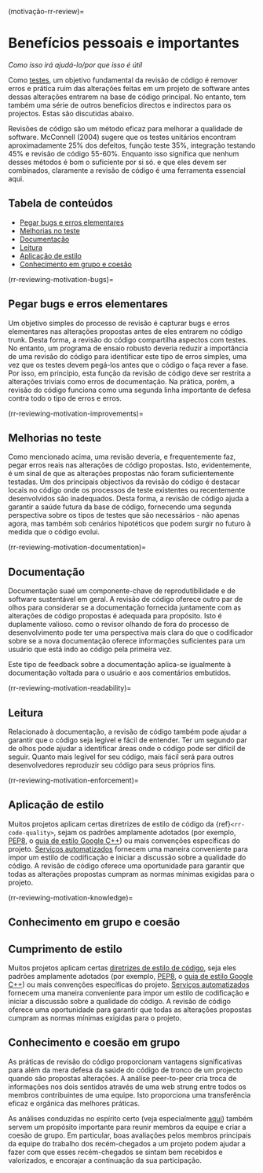 (motivação-rr-review)=
# Benefícios pessoais e importantes

*Como isso irá ajudá-lo/por que isso é útil*

Como [testes](#Testing), um objetivo fundamental da revisão de código é remover erros e prática ruim das alterações feitas em um projeto de software antes dessas alterações entrarem na base de código principal. No entanto, tem também uma série de outros benefícios directos e indirectos para os projectos. Estas são discutidas abaixo.

Revisões de código são um método eficaz para melhorar a qualidade de software. McConnell (2004) sugere que os testes unitários encontram aproximadamente 25% dos defeitos, função teste 35%, integração testando 45% e revisão de código 55-60%. Enquanto isso significa que nenhum desses métodos é bom o suficiente por si só. e que eles devem ser combinados, claramente a revisão de código é uma ferramenta essencial aqui.

## Tabela de conteúdos

- [Pegar bugs e erros elementares](#catching-bugs-and-elementary-errors)
- [Melhorias no teste](#improvements-to-testing)
- [Documentação](#documentation)
- [Leitura](#readability)
- [Aplicação de estilo](#style-enforcement)
- [Conhecimento em grupo e coesão](#group-knowledge-and-cohesion)

(rr-reviewing-motivation-bugs)=
## Pegar bugs e erros elementares

Um objetivo simples do processo de revisão é capturar bugs e erros elementares nas alterações propostas antes de eles entrarem no código trunk. Desta forma, a revisão do código compartilha aspectos com testes. No entanto, um programa de ensaio robusto deveria reduzir a importância de uma revisão do código para identificar este tipo de erros simples, uma vez que os testes devem pegá-los antes que o código o faça rever a fase. Por isso, em princípio, esta função da revisão de código deve ser restrita a alterações triviais como erros de documentação. Na prática, porém, a revisão do código funciona como uma segunda linha importante de defesa contra todo o tipo de erros e erros.

(rr-reviewing-motivation-improvements)=
## Melhorias no teste

Como mencionado acima, uma revisão deveria, e frequentemente faz, pegar erros reais nas alterações de código propostas. Isto, evidentemente, é um sinal de que as alterações propostas não foram suficientemente testadas. Um dos principais objectivos da revisão do código é destacar locais no código onde os processos de teste existentes ou recentemente desenvolvidos são inadequados. Desta forma, a revisão de código ajuda a garantir a saúde futura da base de código, fornecendo uma segunda perspectiva sobre os tipos de testes que são necessários - não apenas agora, mas também sob cenários hipotéticos que podem surgir no futuro à medida que o código evolui.

(rr-reviewing-motivation-documentation)=
## Documentação

<!--SiccarPoint notes a whole section on documentation is justified in the book!-->
Documentação sua<!--reference vai aqui uma vez que a seção existe-->é um componente-chave de reprodutibilidade e de software sustentável em geral. A revisão de código oferece outro par de olhos para considerar se a documentação fornecida juntamente com as alterações de código propostas é adequada para propósito. Isto é duplamente valioso. como o revisor olhando de fora do processo de desenvolvimento pode ter uma perspectiva mais clara do que o codificador sobre se a nova documentação oferece informações suficientes para um usuário que está indo ao código pela primeira vez.

Este tipo de feedback sobre a documentação aplica-se igualmente à documentação voltada para o usuário e aos comentários embutidos.

(rr-reviewing-motivation-readability)=
## Leitura

Relacionado à documentação, a revisão de código também pode ajudar a garantir que o código seja legível e fácil de entender. Ter um segundo par de olhos pode ajudar a identificar áreas onde o código pode ser difícil de seguir. Quanto mais legível for seu código, mais fácil será para outros desenvolvedores reproduzir seu código para seus próprios fins.

(rr-reviewing-motivation-enforcement)=
## Aplicação de estilo

Muitos projetos aplicam certas diretrizes de estilo de código da {ref}`<rr-code-quality>`, sejam os padrões amplamente adotados (por exemplo, [PEP8](https://www.python.org/dev/peps/pep-0008/), o [guia de estilo Google C++](https://google.github.io/styleguide/cppguide.html)) ou mais convenções específicas do projeto. [Serviços automatizados](../../code_quality/code_quality#online-services-providing-software-quality-checks) fornecem uma maneira conveniente para impor um estilo de codificação e iniciar a discussão sobre a qualidade do código. A revisão de código oferece uma oportunidade para garantir que todas as alterações propostas cumpram as normas mínimas exigidas para o projeto.

(rr-reviewing-motivation-knowledge)=
## Conhecimento em grupo e coesão

## Cumprimento de estilo

Muitos projetos aplicam certas [diretrizes de estilo de código](../../code_quality/code_quality#coding-style), seja eles padrões amplamente adotados (por exemplo, [PEP8](https://www.python.org/dev/peps/pep-0008/), o [guia de estilo Google C++](https://google.github.io/styleguide/cppguide.html)) ou mais convenções específicas do projeto. [Serviços automatizados](../../code_quality/code_quality#online-services-providing-software-quality-checks) fornecem uma maneira conveniente para impor um estilo de codificação e iniciar a discussão sobre a qualidade do código. A revisão de código oferece uma oportunidade para garantir que todas as alterações propostas cumpram as normas mínimas exigidas para o projeto.


## Conhecimento e coesão em grupo

As práticas de revisão do código proporcionam vantagens significativas para além da mera defesa da saúde do código de tronco de um projecto quando são propostas alterações. A análise peer-to-peer cria troca de informações nos dois sentidos através de uma web strung entre todos os membros contribuintes de uma equipe. Isto proporciona uma transferência eficaz e orgânica das melhores práticas.

As análises conduzidas no espírito certo (veja especialmente [aqui](#Be_nice)) também servem um propósito importante para reunir membros da equipe e criar a coesão de grupo. Em particular, boas avaliações pelos membros principais da equipe do trabalho dos recém-chegados a um projeto podem ajudar a fazer com que esses recém-chegados se sintam bem recebidos e valorizados, e encorajar a continuação da sua participação.

